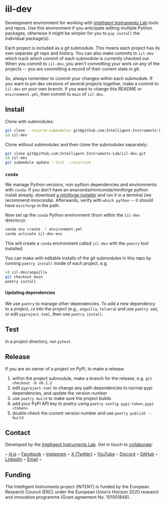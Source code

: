 # iil-dev

Development environment for working with [Intelligent Instruments Lab](https://iil.is) tools and repos. Use this environment if you anticipate editing multiple Python packages, otherwise it might be simpler for you to `pip install` the individual package(s).

Each project is included as a git submodule. This means each project has its own separate git repo and history. You can also make commits to `iil-dev` which track *which commit* of each submodule is currently checked out. When you commit to `iil-dev`, you aren't committing your work on any of the projects -- you are committing a record of their current state *in git*.

So, always remember to commit your changes within each submodule. If you want to pin dev versions of several projects together, make a commit to `iil-dev` on your own branch. If you want to change this README or `environment.yml`, then commit to `main` of `iil-dev`.

## Install

Clone with submodules:

```sh
git clone --recurse-submodules git@github.com:Intelligent-Instruments-Lab/iil-dev.git
cd iil-dev
```

Clone without submodules and then clone the submodules separately:

```sh
git clone git@github.com:Intelligent-Instruments-Lab/iil-dev.git
cd iil-dev
git submodule update --init --recursive
```

### `conda`

We manage Python versions, non-python dependencies and environments with `conda`. If you don't have an anaconda/miniconda/miniforge python install already, download [a miniforge installer](https://github.com/conda-forge/miniforge) and run it in a terminal (we recommend miniconda). Afterwards, verify with `which python` -- it should have `miniforge` in the path.

Now set up the `conda` Python environment (from within the `iil-dev` directory):

```sh
conda env create -f environment.yml
conda activate iil-dev-env
```

This will create a `conda` environment called `iil-dev` with the `poetry` tool installed.

You can make with editable installs of the git submodules in this repo by running `poetry install` inside of each project, e.g.

```sh
cd iil-dev/anguilla
git checkout main
poetry install
```

#### Updating dependencies

We use `poetry` to manage other dependencies. To add a new dependency to a project, `cd` into the project (e.g., `anguilla`, `tolvera`) and use `poetry add`, or edit `pyproject.toml`, then use `poetry install`.

## Test

In a project directory, run `pytest`.

## Release

If you are an owner of a project on PyPI, to make a release:

1. within the project submodule, make a branch for the release, e.g. `git checkout -b v0.1.2`
2. edit `pyproject.toml` to change any path dependencies to normal pypi dependencies, and update the version number
3. use `poetry build` to make sure the project builds
4. add your PyPI API key to poetry using `poetry config pypi-token.pypi <token>`
5. double check the current version number and use `poetry publish --build`


## Contact

Developed by the [Intelligent Instruments Lab](https://iil.is/about). Get in touch to [collaborate](https://iil.is/collaborate):

 ◦ <a href="https://iil.is" target="_blank" rel="noopener" title="Intelligent Instrumets Lab">iil.is</a> ◦ 
<a href="https://facebook.com/intelligentinstrumentslab" target="_blank" rel="noopener" title="facebook.com">Facebook</a> ◦ 
<a href="https://instagram.com/intelligentinstruments" target="_blank" rel="noopener" title="instagram.com">Instagram</a> ◦ 
<a href="https://x.com/_iil_is" target="_blank" rel="noopener" title="x.com">X (Twitter)</a> ◦ 
<a href="https://youtube.com/@IntelligentInstruments" target="_blank" rel="noopener" title="youtube.com">YouTube</a> ◦ 
<a href="https://discord.gg/fY9GYMebtJ" target="_blank" rel="noopener" title="discord.gg">Discord</a> ◦ 
<a href="https://github.com/intelligent-instruments-lab" target="_blank" rel="noopener" title="github.com">GitHub</a> ◦ 
<a href="https://www.linkedin.com/company/intelligent-instruments-lab" target="_blank" rel="noopener" title="www.linkedin.com">LinkedIn</a> ◦ 
<a href="mailto:iil@lhi.is" target="_blank" rel="noopener" title="">Email</a> ◦ 

## Funding

The Intelligent Instruments project (INTENT) is funded by the European Research Council (ERC) under the European Union’s Horizon 2020 research and innovation programme (Grant agreement No. 101001848).
